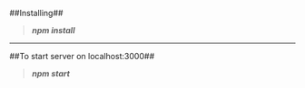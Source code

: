 ##Installing##
> ***npm install***

----------
##To start server on localhost:3000##
> ***npm start***
